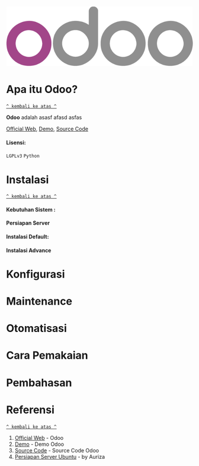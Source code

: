 <h1 align="center"><img src="https://raw.githubusercontent.com/albertbrucelee/odoo/master/image/Odoo_Official_Logo.png"></h1>

# Apa itu Odoo?
[`^ kembali ke atas ^`](#)

**Odoo** adalah asasf afasd asfas

[Official Web](https://www.odoo.com),  [Demo](https://demo3.odoo.com/web#home),  [Source Code](https://github.com/odoo/odoo)

#### Lisensi:
`LGPLv3` `Python`


# Instalasi
[`^ kembali ke atas ^`](#)

#### Kebutuhan Sistem :


#### Persiapan Server


#### Instalasi Default:


#### Instalasi Advance


# Konfigurasi


# Maintenance


# Otomatisasi


# Cara Pemakaian


# Pembahasan


# Referensi
[`^ kembali ke atas ^`](#)
1. [Official Web](https://www.odoo.com) - Odoo
2. [Demo](https://demo3.odoo.com/web#home) - Demo Odoo
3. [Source Code](https://github.com/odoo/odoo) - Source Code Odoo
4. [Persiapan Server Ubuntu](https://github.com/auriza/komdat-lab/blob/master/p01.md) - by Auriza

